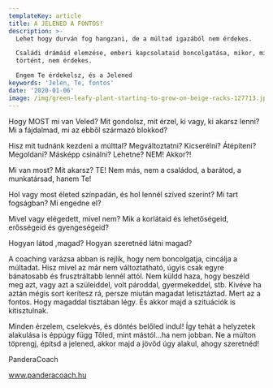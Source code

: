 ```yaml
---
templateKey: article
title: A JELENED A FONTOS!
description: >-
  Lehet hogy durván fog hangzani, de a múltad igazából nem érdekes.

  Családi drámáid elemzése, emberi kapcsolataid boncolgatása, mikor, mi, hogyan
  történt, nem érdekes.

  Engem Te érdekelsz, és a Jelened
keywords: 'Jelen, Te, fontos'
date: '2020-01-06'
image: /img/green-leafy-plant-starting-to-grow-on-beige-racks-127713.jpg
---
```

Hogy MOST mi van Veled? Mit gondolsz, mit érzel, ki vagy, ki akarsz lenni? Mi a fájdalmad, mi az ebből származó blokkod?

Hisz mit tudnánk kezdeni a múlttal? Megváltoztatni? Kicserélni? Átépíteni? Megoldani? Másképp csinálni? Lehetne? NEM! Akkor?!

Mi van most? Mit akarsz? TE! Nem más, nem a családod, a barátod, a munkatársad, hanem Te!

Hol vagy most életed színpadán, és hol lennél szíved szerint? Mi tart fogságban? Mi engedne el?

Mivel vagy elégedett, mivel nem? Mik a korlátaid és lehetőségeid, erősségeid és gyengeségeid?

Hogyan látod ,magad? Hogyan szeretnéd látni magad?

A coaching varázsa abban is rejlik, hogy nem boncolgatja, cincálja a múltadat. Hisz mivel az már nem változtatható, úgyis csak egyre bánatosabb és frusztráltabb lennél attól. Nem küldd haza, hogy beszéld meg azt, vagy azt a szüleiddel, volt pároddal, gyermekeddel, stb. Kivéve ha aztán mégis sort kerítesz rá, persze miután magadat letisztáztad. Mert az a fontos. Hogy magaddal tisztában légy. És akkor majd a szituációk is kitisztulnak.

Minden érzelem, cselekvés, és döntés belőled indul! Így tehát a helyzetek alakulása is éppúgy függ Tőled, mint mástól…ha nem jobban. Ne a múlton töprengj, építsd a jelened, akkor majd a jövőd úgy alakul, ahogy szeretnéd!

PanderaCoach

www.panderacoach.hu
